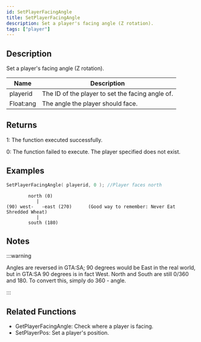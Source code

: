 ```yaml
---
id: SetPlayerFacingAngle
title: SetPlayerFacingAngle
description: Set a player's facing angle (Z rotation).
tags: ["player"]
---
```


## Description

Set a player's facing angle (Z rotation).

| Name      | Description                                      |
| --------- | ------------------------------------------------ |
| playerid  | The ID of the player to set the facing angle of. |
| Float:ang | The angle the player should face.                |

## Returns

1: The function executed successfully.

0: The function failed to execute. The player specified does not exist.

## Examples

```c
SetPlayerFacingAngle( playerid, 0 ); //Player faces north
```

```
        north (0)
           |
(90) west-   -east (270)      (Good way to remember: Never Eat Shredded Wheat)
           |
        south (180)
```

## Notes

:::warning

Angles are reversed in GTA:SA; 90 degrees would be East in the real world, but in GTA:SA 90 degrees is in fact West. North and South are still 0/360 and 180. To convert this, simply do 360 - angle.

:::

## Related Functions

- GetPlayerFacingAngle: Check where a player is facing.
- SetPlayerPos: Set a player's position.
